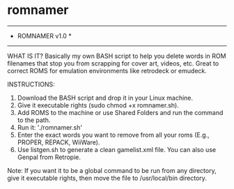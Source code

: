 # romnamer
******************
* ROMNAMER  v1.0 *
******************

WHAT IS IT?
Basically my own BASH script to help you delete words in ROM filenames that stop you from scrapping for cover art, videos, etc. Great to correct ROMS for emulation environments like retrodeck or emudeck.

INSTRUCTIONS:
1. Download the BASH script and drop it in your Linux machine.
2. Give it executable rights (sudo chmod +x romnamer.sh).
3. Add ROMS to the machine or use Shared Folders and run the command to the path.
4. Run it: './romnamer.sh'
5. Enter the exact words you want to remove from all your roms (E.g., PROPER, REPACK, WiiWare).
6. Use listgen.sh to generate a clean gamelist.xml file. You can also use Genpal from Retropie.

Note: If you want it to be a global command to be run from any directory, give it executable rights, then move the file to /usr/local/bin directory.
